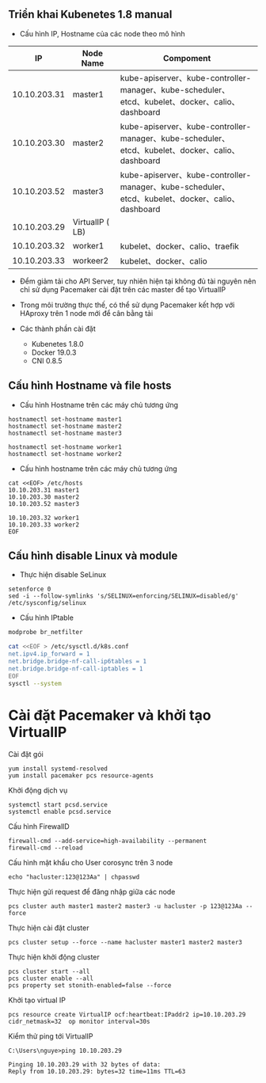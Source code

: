 ## Triển khai Kubenetes 1.8 manual

- Cấu hình IP, Hostname của các node theo mô hình

| IP           | Node Name | Compoment                                                         |
| ------------ | ------ | ------------------------------------------------------------ |
| 10.10.203.31 | master1  | kube-apiserver、kube-controller-manager、kube-scheduler、etcd、kubelet、docker、calio、dashboard |
| 10.10.203.30 | master2  | kube-apiserver、kube-controller-manager、kube-scheduler、etcd、kubelet、docker、calio、dashboard |
| 10.10.203.52 | master3  | kube-apiserver、kube-controller-manager、kube-scheduler、etcd、kubelet、docker、calio、dashboard |
| 10.10.203.29 | VirtualIP ( LB)  | |
| 10.10.203.32 | worker1  | kubelet、docker、calio、traefik                            |
| 10.10.203.33 | workeer2  | kubelet、docker、calio


- Đểm giảm tải cho API Server, tuy nhiên hiện tại không đủ tài nguyên nên chỉ sử dụng Pacemaker cài đặt trên các master để tạo VirtualIP
- Trong môi trường thực thế, có thể sử dụng Pacemaker kết hợp với HAproxy trên 1 node mới để cân bằng tải

- Các thành phần cài đặt
    - Kubenetes 1.8.0
    - Docker 19.0.3
    - CNI 0.8.5


## Cấu hình Hostname và file hosts
- Cấu hình Hostname trên các máy chủ tương ứng

```
hostnamectl set-hostname master1
hostnamectl set-hostname master2
hostnamectl set-hostname master3

hostnamectl set-hostname worker1
hostnamectl set-hostname worker2
```

- Cấu hình hostname trên các máy chủ tương ứng

```
cat <<EOF> /etc/hosts
10.10.203.31 master1
10.10.203.30 master2
10.10.203.52 master3

10.10.203.32 worker1
10.10.203.33 worker2
EOF
```

## Cấu hình disable Linux và module 
- Thực hiện disable SeLinux

```
setenforce 0
sed -i --follow-symlinks 's/SELINUX=enforcing/SELINUX=disabled/g' /etc/sysconfig/selinux
```

- Cấu hình IPtable

```bash
modprobe br_netfilter

cat <<EOF > /etc/sysctl.d/k8s.conf
net.ipv4.ip_forward = 1
net.bridge.bridge-nf-call-ip6tables = 1
net.bridge.bridge-nf-call-iptables = 1
EOF
sysctl --system
```


# Cài đặt Pacemaker và khởi tạo VirtualIP

Cài đặt gói
```
yum install systemd-resolved
yum install pacemaker pcs resource-agents

```

Khởi động dịch vụ
```
systemctl start pcsd.service
systemctl enable pcsd.service
```

Cấu hình FirewallD
```
firewall-cmd --add-service=high-availability --permanent
firewall-cmd --reload
```

Cấu hình mật khẩu cho User corosync trên 3 node
```
echo "hacluster:123@123Aa" | chpasswd

```

Thực hiện gửi request để đăng nhập giữa các node
```
pcs cluster auth master1 master2 master3 -u hacluster -p 123@123Aa --force

```

Thực hiện cài đặt cluster
```
pcs cluster setup --force --name hacluster master1 master2 master3

```

Thực hiện khởi động cluster
```
pcs cluster start --all
pcs cluster enable --all
pcs property set stonith-enabled=false --force

```

Khởi tạo virtual IP
```
pcs resource create VirtualIP ocf:heartbeat:IPaddr2 ip=10.10.203.29 cidr_netmask=32  op monitor interval=30s
```

Kiểm thử ping tới VirtualIP
```
C:\Users\nguye>ping 10.10.203.29

Pinging 10.10.203.29 with 32 bytes of data:
Reply from 10.10.203.29: bytes=32 time=11ms TTL=63

```